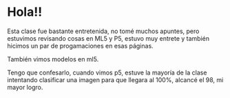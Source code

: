 # Hola!!

Esta clase fue bastante entretenida, no tomé muchos apuntes, pero estuvimos revisando cosas en ML5 y P5, estuvo muy entrete y también hicimos un par de progamaciones en esas páginas.

También vimos modelos en ml5.

Tengo que confesarlo, cuando vimos p5, estuve la mayoría de la clase intentando clasificar una imagen para que llegara al 100%, alcancé el 98, mi mayor logro.

